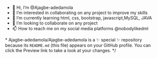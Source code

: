 - 👋 Hi, I’m @Ajagbe-adedamola
- 👀 I’m interested in collaborating on any project to improve my skills
- 🌱 I’m currently learning html, css, bootstrap, javascript,MySQL, JAVA
- 💞️ I’m looking to collaborate on any project 
- 📫 How to reach me on my social media platforms @nobodylikedml

\*
Ajagbe-adedamola/Ajagbe-adedamola is a ✨ special ✨ repository because its `README.md` (this file) appears on your GitHub profile.
You can click the Preview link to take a look at your changes.
*/
